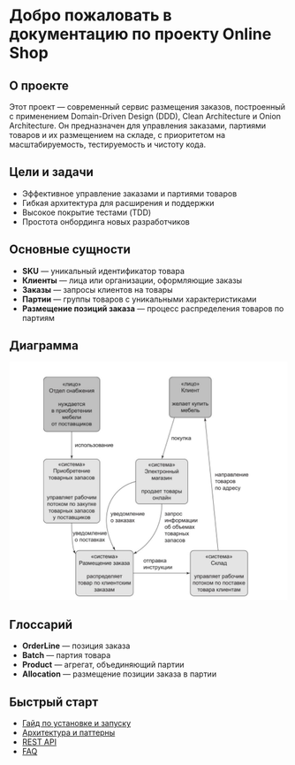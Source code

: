 # Добро пожаловать в документацию по проекту Online Shop

## О проекте

Этот проект — современный сервис размещения заказов, построенный с применением Domain-Driven Design (DDD), Clean Architecture и Onion Architecture. Он предназначен для управления заказами, партиями товаров и их размещением на складе, с приоритетом на масштабируемость, тестируемость и чистоту кода.

## Цели и задачи
- Эффективное управление заказами и партиями товаров
- Гибкая архитектура для расширения и поддержки
- Высокое покрытие тестами (TDD)
- Простота онбординга новых разработчиков

## Основные сущности
- **SKU** — уникальный идентификатор товара
- **Клиенты** — лица или организации, оформляющие заказы
- **Заказы** — запросы клиентов на товары
- **Партии** — группы товаров с уникальными характеристиками
- **Размещение позиций заказа** — процесс распределения товаров по партиям

## Диаграмма
![Диаграмма](../diagram.jpg)

## Глоссарий
- **OrderLine** — позиция заказа
- **Batch** — партия товара
- **Product** — агрегат, объединяющий партии
- **Allocation** — размещение позиции заказа в партии

## Быстрый старт
- [Гайд по установке и запуску](install.md)
- [Архитектура и паттерны](archeticture/components.md)
- [REST API](api/rest.md)
- [FAQ](faq.md)

